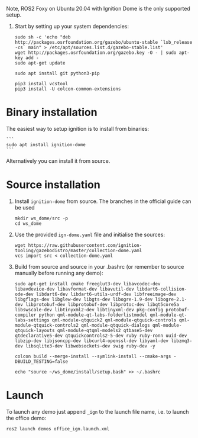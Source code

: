 Note, ROS2 Foxy on Ubuntu 20.04 with Ignition Dome is the only supported setup.

1. Start by setting up your system dependencies:

    ```
    sudo sh -c 'echo "deb http://packages.osrfoundation.org/gazebo/ubuntu-stable `lsb_release -cs` main" > /etc/apt/sources.list.d/gazebo-stable.list'
    wget http://packages.osrfoundation.org/gazebo.key -O - | sudo apt-key add -
    sudo apt-get update
    
    sudo apt install git python3-pip
    
    pip3 install vcstool
    pip3 install -U colcon-common-extensions
    ```

# Binary installation

The easiest way to setup ignition is to install from binaries:

    ```
    sudo apt install ignition-dome
    ```

Alternatively you can install it from source.

# Source installation

1. Install `ignition-dome` from source. The branches in the official guide can be used

    ```
    mkdir ws_dome/src -p
    cd ws_dome
    ```

1. Use the provided `ign-dome.yaml` file and initialise the sources:

    ```
    wget https://raw.githubusercontent.com/ignition-tooling/gazebodistro/master/collection-dome.yaml
    vcs import src < collection-dome.yaml

    ```

1. Build from source and source in your .bashrc (or remember to source manually before running any demo):

    ```
    sudo apt-get install cmake freeglut3-dev libavcodec-dev libavdevice-dev libavformat-dev libavutil-dev libdart6-collision-ode-dev libdart6-dev libdart6-utils-urdf-dev libfreeimage-dev libgflags-dev libglew-dev libgts-dev libogre-1.9-dev libogre-2.1-dev libprotobuf-dev libprotobuf-dev libprotoc-dev libqt5core5a libswscale-dev libtinyxml2-dev libtinyxml-dev pkg-config protobuf-compiler python qml-module-qt-labs-folderlistmodel qml-module-qt-labs-settings qml-module-qtquick2 qml-module-qtquick-controls qml-module-qtquick-controls2 qml-module-qtquick-dialogs qml-module-qtquick-layouts qml-module-qtqml-models2 qtbase5-dev qtdeclarative5-dev qtquickcontrols2-5-dev ruby ruby-ronn uuid-dev libzip-dev libjsoncpp-dev libcurl4-openssl-dev libyaml-dev libzmq3-dev libsqlite3-dev libwebsockets-dev swig ruby-dev -y
    
    colcon build --merge-install --symlink-install --cmake-args -DBUILD_TESTING=false
    
    echo "source ~/ws_dome/install/setup.bash" >> ~/.bashrc
    ```
    
# Launch

To launch any demo just append `_ign` to the launch file name, i.e. to launch the office demo:

  ```
  ros2 launch demos office_ign.launch.xml
  ```
